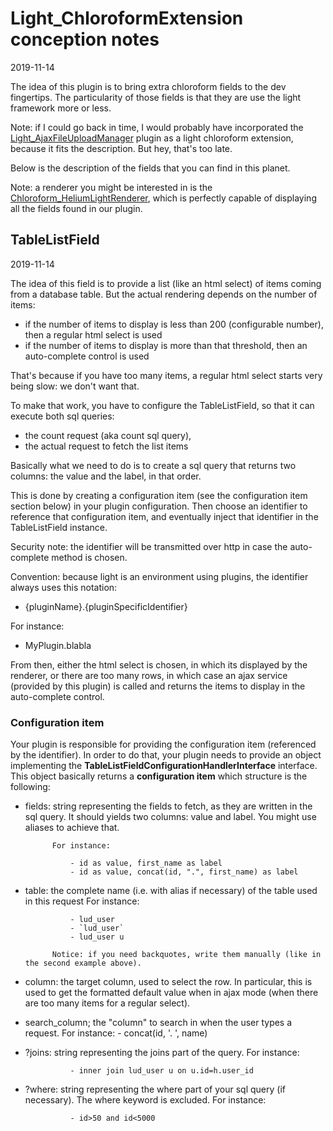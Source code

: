 Light_ChloroformExtension conception notes
==============
2019-11-14



The idea of this plugin is to bring extra chloroform fields to the dev fingertips.
The particularity of those fields is that they are use the light framework more or less.


Note: if I could go back in time, I would probably have incorporated the [Light_AjaxFileUploadManager](https://github.com/lingtalfi/Light_AjaxFileUploadManager) plugin
as a light chloroform extension, because it fits the description.
But hey, that's too late.



Below is the description of the fields that you can find in this planet.


Note: a renderer you might be interested in is the [Chloroform_HeliumLightRenderer](https://github.com/lingtalfi/Chloroform_HeliumLightRenderer), which is perfectly capable of 
displaying all the fields found in our plugin.





TableListField
---------------
2019-11-14


The idea of this field is to provide a list (like an html select) of items coming from a database table.
But the actual rendering depends on the number of items:

- if the number of items to display is less than 200 (configurable number), then a regular html select is used 
- if the number of items to display is more than that threshold, then an auto-complete control is used


That's because if you have too many items, a regular html select starts very being slow: we don't want that.


To make that work, you have to configure the TableListField, so that it can execute both sql queries:

- the count request (aka count sql query),
- the actual request to fetch the list items

Basically what we need to do is to create a sql query that returns two columns: the value and the label, in that order.
 
This is done by creating a configuration item (see the configuration item section below) in your plugin configuration.
Then choose an identifier to reference that configuration item, and eventually inject that identifier in the TableListField instance.

Security note: the identifier will be transmitted over http in case the auto-complete method is chosen.

Convention: because light is an environment using plugins, the identifier always uses this notation:

- {pluginName}.{pluginSpecificIdentifier}

For instance:

- MyPlugin.blabla



From then, either the html select is chosen, in which its displayed by the renderer,
or there are too many rows, in which case an ajax service (provided by this plugin) is called and returns the items
to display in the auto-complete control.


### Configuration item

Your plugin is responsible for providing the configuration item (referenced by the identifier).
In order to do that, your plugin needs to provide an object implementing the **TableListFieldConfigurationHandlerInterface**
interface.
This object basically returns a **configuration item** which structure is the following:

- fields: string representing the fields to fetch, as they are written in the sql query.
            It should yields two columns: value and label. You might use aliases to achieve that.

            For instance:
           
                - id as value, first_name as label
                - id as value, concat(id, ".", first_name) as label 
                
- table: the complete name (i.e. with alias if necessary) of the table used in this request
            For instance:   
            
                - lud_user
                - `lud_user`
                - lud_user u
                
            Notice: if you need backquotes, write them manually (like in the second example above).

- column: the target column, used to select the row. In particular, this is used to get the
            formatted default value when in ajax mode (when there are too many items for a regular select).
            
- search_column; the "column" to search in when the user types a request.
            For instance:
                - concat(id, '. ', name)                                          
                
- ?joins: string representing the joins part of the query.
            For instance:
            
                - inner join lud_user u on u.id=h.user_id
                                
- ?where: string representing the where part of your sql query (if necessary). The where keyword is excluded.
            For instance:
            
                - id>50 and id<5000







